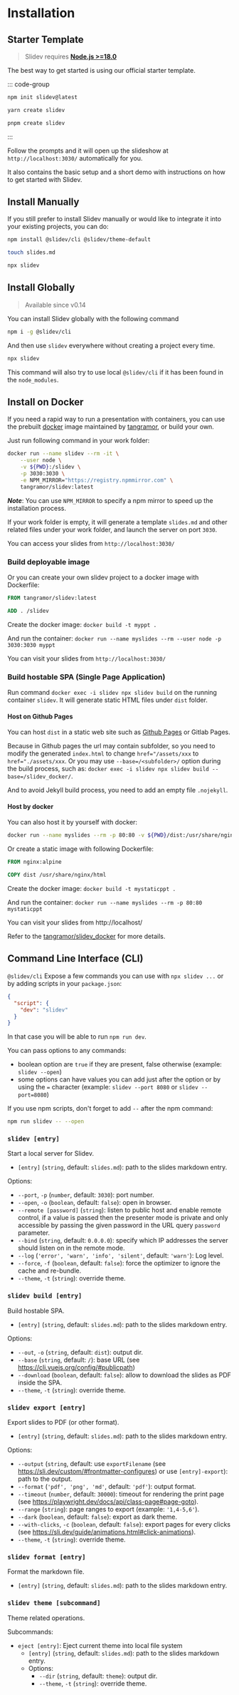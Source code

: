 # Installation

## Starter Template

> Slidev requires [**Node.js >=18.0**](https://nodejs.org/)

The best way to get started is using our official starter template.

::: code-group

```bash [npm]
npm init slidev@latest
```

```bash [yarn]
yarn create slidev
```

```bash [pnpm]
pnpm create slidev
```

:::

Follow the prompts and it will open up the slideshow at `http://localhost:3030/` automatically for you.

It also contains the basic setup and a short demo with instructions on how to get started with Slidev.

## Install Manually

If you still prefer to install Slidev manually or would like to integrate it into your existing projects, you can do:

```bash
npm install @slidev/cli @slidev/theme-default
```

```bash
touch slides.md
```

```bash
npx slidev
```

## Install Globally

> Available since v0.14

You can install Slidev globally with the following command

```bash
npm i -g @slidev/cli
```

And then use `slidev` everywhere without creating a project every time.

```bash
npx slidev
```

This command will also try to use local `@slidev/cli` if it has been found in the `node_modules`.

## Install on Docker

If you need a rapid way to run a presentation with containers, you can use the prebuilt [docker](https://hub.docker.com/r/tangramor/slidev) image maintained by [tangramor](https://github.com/tangramor), or build your own.

Just run following command in your work folder:

```bash
docker run --name slidev --rm -it \
    --user node \
    -v ${PWD}:/slidev \
    -p 3030:3030 \
    -e NPM_MIRROR="https://registry.npmmirror.com" \
    tangramor/slidev:latest
```

**_Note_**: You can use `NPM_MIRROR` to specify a npm mirror to speed up the installation process.

If your work folder is empty, it will generate a template `slides.md` and other related files under your work folder, and launch the server on port `3030`.

You can access your slides from `http://localhost:3030/`

### Build deployable image

Or you can create your own slidev project to a docker image with Dockerfile:

```Dockerfile
FROM tangramor/slidev:latest

ADD . /slidev
```

Create the docker image: `docker build -t myppt .`

And run the container: `docker run --name myslides --rm --user node -p 3030:3030 myppt`

You can visit your slides from `http://localhost:3030/`

### Build hostable SPA (Single Page Application)

Run command `docker exec -i slidev npx slidev build` on the running container `slidev`. It will generate static HTML files under `dist` folder.

#### Host on Github Pages

You can host `dist` in a static web site such as [Github Pages](https://tangramor.github.io/slidev_docker/) or Gitlab Pages.

Because in Github pages the url may contain subfolder, so you need to modify the generated `index.html` to change `href="/assets/xxx` to `href="./assets/xxx`. Or you may use `--base=/<subfolder>/` option during the build process, such as: `docker exec -i slidev npx slidev build --base=/slidev_docker/`.

And to avoid Jekyll build process, you need to add an empty file `.nojekyll`.

#### Host by docker

You can also host it by yourself with docker:

```bash
docker run --name myslides --rm -p 80:80 -v ${PWD}/dist:/usr/share/nginx/html nginx:alpine
```

Or create a static image with following Dockerfile:

```Dockerfile
FROM nginx:alpine

COPY dist /usr/share/nginx/html
```

Create the docker image: `docker build -t mystaticppt .`

And run the container: `docker run --name myslides --rm -p 80:80 mystaticppt`

You can visit your slides from http://localhost/

Refer to the [tangramor/slidev_docker](https://github.com/tangramor/slidev_docker) for more details.

## Command Line Interface (CLI)

`@slidev/cli` Expose a few commands you can use with `npx slidev ...` or by adding scripts in your `package.json`:

```json
{
  "script": {
    "dev": "slidev"
  }
}
```

In that case you will be able to run `npm run dev`.

You can pass options to any commands:

- boolean option are `true` if they are present, false otherwise (example: `slidev --open`)
- some options can have values you can add just after the option or by using the `=` character (example: `slidev --port 8080` or `slidev --port=8080`)

If you use npm scripts, don't forget to add `--` after the npm command:

```bash
npm run slidev -- --open
```

### `slidev [entry]`

Start a local server for Slidev.

- `[entry]` (`string`, default: `slides.md`): path to the slides markdown entry.

Options:

- `--port`, `-p` (`number`, default: `3030`): port number.
- `--open`, `-o` (`boolean`, default: `false`): open in browser.
- `--remote [password]` (`string`): listen to public host and enable remote control, if a value is passed then the presenter mode is private and only accessible by passing the given password in the URL query `password` parameter.
- `--bind` (`string`, default: `0.0.0.0`): specify which IP addresses the server should listen on in the remote mode.
- `--log` (`'error', 'warn', 'info', 'silent'`, default: `'warn'`): Log level.
- `--force`, `-f` (`boolean`, default: `false`): force the optimizer to ignore the cache and re-bundle.
- `--theme`, `-t` (`string`): override theme.

### `slidev build [entry]`

Build hostable SPA.

- `[entry]` (`string`, default: `slides.md`): path to the slides markdown entry.

Options:

- `--out`, `-o` (`string`, default: `dist`): output dir.
- `--base` (`string`, default: `/`): base URL (see https://cli.vuejs.org/config/#publicpath)
- `--download` (`boolean`, default: `false`): allow to download the slides as PDF inside the SPA.
- `--theme`, `-t` (`string`): override theme.

### `slidev export [entry]`

Export slides to PDF (or other format).

- `[entry]` (`string`, default: `slides.md`): path to the slides markdown entry.

Options:

- `--output` (`string`, default: use `exportFilename` (see https://sli.dev/custom/#frontmatter-configures) or use `[entry]-export`): path to the output.
- `--format` (`'pdf', 'png', 'md'`, default: `'pdf'`): output format.
- `--timeout` (`number`, default: `30000`): timeout for rendering the print page (see https://playwright.dev/docs/api/class-page#page-goto).
- `--range` (`string`): page ranges to export (example: `'1,4-5,6'`).
- `--dark` (`boolean`, default: `false`): export as dark theme.
- `--with-clicks`, `-c` (`boolean`, default: `false`): export pages for every clicks (see https://sli.dev/guide/animations.html#click-animations).
- `--theme`, `-t` (`string`): override theme.

### `slidev format [entry]`

Format the markdown file.

- `[entry]` (`string`, default: `slides.md`): path to the slides markdown entry.

### `slidev theme [subcommand]`

Theme related operations.

Subcommands:

- `eject [entry]`: Eject current theme into local file system
  - `[entry]` (`string`, default: `slides.md`): path to the slides markdown entry.
  - Options:
    - `--dir` (`string`, default: `theme`): output dir.
    - `--theme`, `-t` (`string`): override theme.
